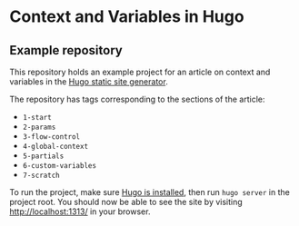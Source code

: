 # Context and Variables in Hugo

## Example repository

This repository holds an example project for an article on context and variables in the [Hugo static site generator](https://gohugo.io).

The repository has tags corresponding to the sections of the article:

- `1-start`
- `2-params`
- `3-flow-control`
- `4-global-context`
- `5-partials`
- `6-custom-variables`
- `7-scratch`

To run the project, make sure [Hugo is installed](https://gohugo.io/getting-started/installing/), then run `hugo server` in the project root. You should now be able to see the site by visiting [http://localhost:1313/](http://localhost:1313/) in your browser.
